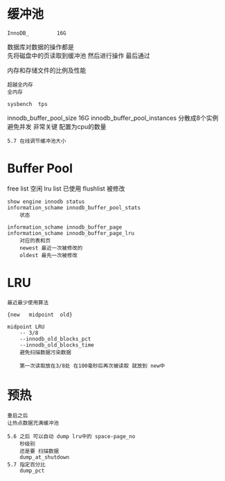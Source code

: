 

# 缓冲池

    InnoDB_         16G
    
数据库对数据的操作都是    
先将磁盘中的页读取到缓冲池
然后进行操作
最后通过

内存和存储文件的比例及性能
    
    超越全内存
    全内存 
    
    sysbench  tps
    

innodb_buffer_pool_size
    16G
innodb_buffer_pool_instances
    分散成8个实例
    避免并发 非常关键 配置为cpu的数量
    
    5.7 在线调节缓冲池大小
    
# Buffer Pool

free list 空闲
lru list 已使用
flushlist 被修改  

    show engine innodb status
    information_schame innodb_buffer_pool_stats
        状态
    
    information_schame innodb_buffer_page
    information_schame innodb_buffer_page_lru
        对应的表和页
        newest 最近一次被修改的
        oldest 最先一次被修改
        
        
# LRU

    最近最少使用算法
    
    {new   midpoint  old}
    
    midpoint LRU 
        -- 3/8
        --innodb_old_blocks_pct
        --innodb_old_blocks_time
        避免扫描数据污染数据
        
        第一次读取放在3/8处 在100毫秒后再次被读取 就放到 new中
        
        
# 预热

    重启之后        
    让热点数据充满缓冲池
    
    5.6 之后 可以自动 dump lru中的 space-page_no
        秒级别  
        还是要 扫描数据 
        dump_at_shutdown
    5.7 指定百分比
        dump_pct
    
    
    
       
          
        
    
            